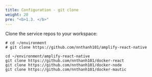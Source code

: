 ```yaml
---
title: Configuration - git clone
weight: 20
pre: "<b>1.3. </b>"
---
```


Clone the service repos to your workspace:

```
# cd ~/environment
# git clone https://github.com/nnthanh101/amplify-react-native

cd ~/environment/amplify-react-native
git clone https://github.com/nnthanh101/docker-react
git clone https://github.com/nnthanh101/docker-node
git clone https://github.com/nnthanh101/docker-mautic
```